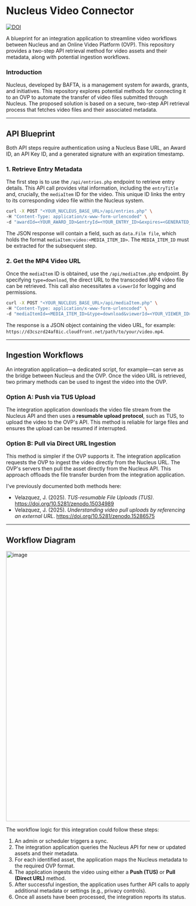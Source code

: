 # Nucleus Video Connector

[![DOI](https://zenodo.org/badge/DOI/10.5281/zenodo.17085201.svg)](https://doi.org/10.5281/zenodo.17085201)


A blueprint for an integration application to streamline video workflows between Nucleus and an Online Video Platform (OVP). This repository provides a two-step API retrieval method for video assets and their metadata, along with potential ingestion workflows.

### Introduction

Nucleus, developed by BAFTA, is a management system for awards, grants, and initiatives. This repository explores potential methods for connecting it to an OVP to automate the transfer of video files submitted through Nucleus. The proposed solution is based on a secure, two-step API retrieval process that fetches video files and their associated metadata.

---
## API Blueprint

Both API steps require authentication using a Nucleus Base URL, an Award ID, an API Key ID, and a generated signature with an expiration timestamp.

### 1. Retrieve Entry Metadata

The first step is to use the `/api/entries.php` endpoint to retrieve entry details. This API call provides vital information, including the `entryTitle` and, crucially, the `mediaItem` ID for the video. This unique ID links the entry to its corresponding video file within the Nucleus system.

```bash
curl -X POST "<YOUR_NUCLEUS_BASE_URL>/api/entries.php" \
-H "Content-Type: application/x-www-form-urlencoded" \
-d "awardId=<YOUR_AWARD_ID>&entryId=<YOUR_ENTRY_ID>&expires=<GENERATED_EXPIRES_TIMESTAMP>&keyId=<YOUR_API_KEY_ID>&signature=<GENERATED_SIGNATURE>"
```

The JSON response will contain a field, such as `data.Film file`, which holds the format `mediaItem:video:<MEDIA_ITEM_ID>`. The `MEDIA_ITEM_ID` must be extracted for the subsequent step.

### 2. Get the MP4 Video URL

Once the `mediaItem` ID is obtained, use the `/api/mediaItem.php` endpoint. By specifying `type=download`, the direct URL to the transcoded MP4 video file can be retrieved. This call also necessitates a `viewerId` for logging and permissions.

```bash
curl -X POST "<YOUR_NUCLEUS_BASE_URL>/api/mediaItem.php" \
-H "Content-Type: application/x-www-form-urlencoded" \
-d "mediaItemId=<MEDIA_ITEM_ID>&type=download&viewerId=<YOUR_VIEWER_ID>&expires=<GENERATED_EXPIRES_TIMESTAMP>&keyId=<YOUR_API_KEY_ID>&signature=<GENERATED_SIGNATURE>"
```

The response is a JSON object containing the video URL, for example: `https://d3cszrd24af8ic.cloudfront.net/path/to/your/video.mp4`.

---
## Ingestion Workflows

An integration application—a dedicated script, for example—can serve as the bridge between Nucleus and the OVP. Once the video URL is retrieved, two primary methods can be used to ingest the video into the OVP.

### Option A: Push via TUS Upload

The integration application downloads the video file stream from the Nucleus API and then uses a **resumable upload protocol**, such as TUS, to upload the video to the OVP's API. This method is reliable for large files and ensures the upload can be resumed if interrupted.

### Option B: Pull via Direct URL Ingestion

This method is simpler if the OVP supports it. The integration application requests the OVP to ingest the video directly from the Nucleus URL. The OVP's servers then pull the asset directly from the Nucleus API. This approach offloads the file transfer burden from the integration application.

I've previously documented both methods here:

* Velazquez, J. (2025). *TUS-resumable File Uploads (TUS)*. https://doi.org/10.5281/zenodo.15034989
* Velazquez, J. (2025). *Understanding video pull uploads by referencing an external URL*. https://doi.org/10.5281/zenodo.15286575

---
## Workflow Diagram

<img width="1025" height="739" alt="image" src="https://github.com/user-attachments/assets/45f55413-0438-478b-afd8-a6140cb684fa" />


The workflow logic for this integration could follow these steps:

1.  An admin or scheduler triggers a sync.
2.  The integration application queries the Nucleus API for new or updated assets and their metadata.
3.  For each identified asset, the application maps the Nucleus metadata to the required OVP format.
4.  The application ingests the video using either a **Push (TUS)** or **Pull (Direct URL)** method.
5.  After successful ingestion, the application uses further API calls to apply additional metadata or settings (e.g., privacy controls).
6.  Once all assets have been processed, the integration reports its status.
